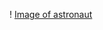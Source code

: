 ! [Image of astronaut](https://img.freepik.com/free-vector/cute-astronaut-dance-cartoon-vector-icon-illustration-technology-science-icon-concept-isolated-premium-vector-flat-cartoon-style_138676-3851.jpg?w=2000)
